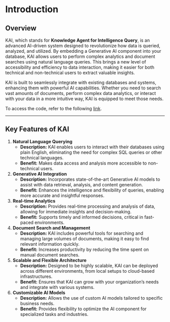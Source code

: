 # Introduction

## **Overview**

KAI, which stands for **Knowledge Agent for Intelligence Query**, is an advanced AI-driven system designed to revolutionize how data is queried, analyzed, and utilized. By embedding a Generative AI component into your database, KAI allows users to perform complex analytics and document searches using natural language queries. This brings a new level of accessibility and efficiency to data interaction, making it easier for both technical and non-technical users to extract valuable insights.

KAI is built to seamlessly integrate with existing databases and systems, enhancing them with powerful AI capabilities. Whether you need to search vast amounts of documents, perform complex data analytics, or interact with your data in a more intuitive way, KAI is equipped to meet those needs.

To access the code, refer to the following [link](https://github.com/mta-tech/KAI).

***

## **Key Features of KAI**

1. **Natural Language Querying**
   * **Description:** KAI enables users to interact with their databases using plain English, eliminating the need for complex SQL queries or other technical languages.
   * **Benefit:** Makes data access and analysis more accessible to non-technical users.
2. **Generative AI Integration**
   * **Description:** Incorporates state-of-the-art Generative AI models to assist with data retrieval, analysis, and content generation.
   * **Benefit:** Enhances the intelligence and flexibility of queries, enabling more accurate and insightful responses.
3. **Real-time Analytics**
   * **Description:** Provides real-time processing and analysis of data, allowing for immediate insights and decision-making.
   * **Benefit:** Supports timely and informed decisions, critical in fast-paced environments.
4. **Document Search and Management**
   * **Description:** KAI includes powerful tools for searching and managing large volumes of documents, making it easy to find relevant information quickly.
   * **Benefit:** Increases productivity by reducing the time spent on manual document searches.
5. **Scalable and Flexible Architecture**
   * **Description:** Designed to be highly scalable, KAI can be deployed across different environments, from local setups to cloud-based infrastructures.
   * **Benefit:** Ensures that KAI can grow with your organization’s needs and integrate with various systems.
6. **Customizable AI Models**
   * **Description:** Allows the use of custom AI models tailored to specific business needs.
   * **Benefit:** Provides flexibility to optimize the AI component for specialized tasks and industries.



